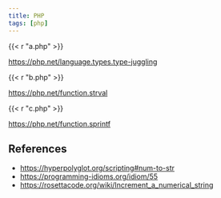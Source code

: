 ```yaml
---
title: PHP
tags: [php]
---
```


{{< r "a.php" >}}

<https://php.net/language.types.type-juggling>

{{< r "b.php" >}}

<https://php.net/function.strval>

{{< r "c.php" >}}

<https://php.net/function.sprintf>

## References

- <https://hyperpolyglot.org/scripting#num-to-str>
- <https://programming-idioms.org/idiom/55>
- <https://rosettacode.org/wiki/Increment_a_numerical_string>
